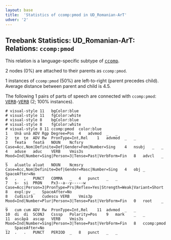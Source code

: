 ```yaml
---
layout: base
title:  'Statistics of ccomp:pmod in UD_Romanian-ArT'
udver: '2'
---
```


## Treebank Statistics: UD_Romanian-ArT: Relations: `ccomp:pmod`

This relation is a language-specific subtype of <tt><a href="ro_art-dep-ccomp.html">ccomp</a></tt>.

2 nodes (0%) are attached to their parents as `ccomp:pmod`.

1 instances of `ccomp:pmod` (50%) are left-to-right (parent precedes child).
Average distance between parent and child is 4.5.

The following 1 pairs of parts of speech are connected with `ccomp:pmod`: <tt><a href="ro_art-pos-VERB.html">VERB</a></tt>-<tt><a href="ro_art-pos-VERB.html">VERB</a></tt> (2; 100% instances).


~~~ conllu
# visual-style 11	bgColor:blue
# visual-style 11	fgColor:white
# visual-style 8	bgColor:blue
# visual-style 8	fgColor:white
# visual-style 8 11 ccomp:pmod	color:blue
1	Ună	ună	ADV	Rgp	Degree=Pos	4	advmod	_	_
2	ţe	ţe	ADV	Rw	PronType=Int,Rel	1	advmod	_	_
3	feata	feată	NOUN	Ncfsry	Case=Acc,Nom|Definite=Def|Gender=Fem|Number=Sing	4	nsubj	_	_
4	aduse	aduc	VERB	Vmis3s	Mood=Ind|Number=Sing|Person=3|Tense=Past|VerbForm=Fin	8	advcl	_	_
5	aluatlu	aluat	NOUN	Ncmsry	Case=Acc,Nom|Definite=Def|Gender=Masc|Number=Sing	4	obj	_	SpaceAfter=No
6	,	,	PUNCT	COMMA	_	4	punct	_	_
7	s-	si	PRON	Px3--a--y-----w	Case=Acc|Person=3|PronType=Prs|Reflex=Yes|Strength=Weak|Variant=Short	8	expl:pv	_	SpaceAfter=No
8	ĉudisirâ	ĉudescu	VERB	Vmis3p	Mood=Ind|Number=Plur|Person=3|Tense=Past|VerbForm=Fin	0	root	_	_
9	cum	cum	ADV	Rw	PronType=Int,Rel	11	advmod	_	_
10	di	di	SCONJ	Csssp	Polarity=Pos	9	mark	_	_
11	ascăpă	ascap	VERB	Vmis3s	Mood=Ind|Number=Sing|Person=3|Tense=Past|VerbForm=Fin	8	ccomp:pmod	_	SpaceAfter=No
12	.	.	PUNCT	PERIOD	_	8	punct	_	_

~~~


